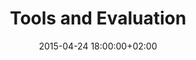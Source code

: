 ---
layout: post
title:  "Tools and Evaluation"
date:   2015-04-24 18:00:00+02:00
categories: cos14
video: ieEBQYjMsoY
slides: tools
---